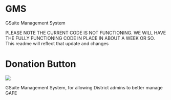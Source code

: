 # GMS
GSuite Management System

PLEASE NOTE THE CURRENT CODE IS NOT FUNCTIONING.  WE WILL HAVE THE FULLY FUNCTIONING CODE IN PLACE IN ABOUT A WEEK OR SO.  
This readme will reflect that update and changes

# Donation Button

[![](https://www.paypalobjects.com/en_US/i/btn/btn_donateCC_LG.gif)](https://www.paypal.com/cgi-bin/webscr?cmd=_s-xclick&hosted_button_id=SSHAPEDWFJ2MS)

GSuite Management System, for allowing District admins to better manage GAFE

